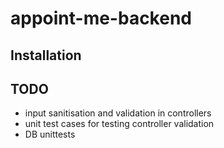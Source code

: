 # appoint-me-backend

## Installation

## TODO


- input sanitisation and validation in controllers
- unit test cases for testing controller validation
- DB unittests